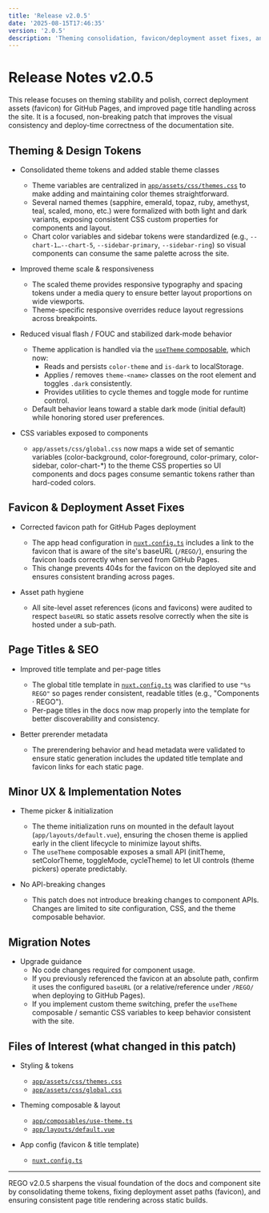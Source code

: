 ```yaml
---
title: 'Release v2.0.5'
date: '2025-08-15T17:46:35'
version: '2.0.5'
description: 'Theming consolidation, favicon/deployment asset fixes, and improved page title handling'
---
```


# Release Notes v2.0.5

This release focuses on theming stability and polish, correct deployment assets (favicon) for GitHub Pages, and improved page title handling across the site. It is a focused, non-breaking patch that improves the visual consistency and deploy-time correctness of the documentation site.

## Theming & Design Tokens

- Consolidated theme tokens and added stable theme classes
  - Theme variables are centralized in [`app/assets/css/themes.css`](app/assets/css/themes.css:1) to make adding and maintaining color themes straightforward.
  - Several named themes (sapphire, emerald, topaz, ruby, amethyst, teal, scaled, mono, etc.) were formalized with both light and dark variants, exposing consistent CSS custom properties for components and layout.
  - Chart color variables and sidebar tokens were standardized (e.g., `--chart-1…--chart-5`, `--sidebar-primary`, `--sidebar-ring`) so visual components can consume the same palette across the site.

- Improved theme scale & responsiveness
  - The scaled theme provides responsive typography and spacing tokens under a media query to ensure better layout proportions on wide viewports.
  - Theme-specific responsive overrides reduce layout regressions across breakpoints.

- Reduced visual flash / FOUC and stabilized dark-mode behavior
  - Theme application is handled via the [`useTheme` composable](app/composables/use-theme.ts:1), which now:
    - Reads and persists `color-theme` and `is-dark` to localStorage.
    - Applies / removes `theme-<name>` classes on the root element and toggles `.dark` consistently.
    - Provides utilities to cycle themes and toggle mode for runtime control.
  - Default behavior leans toward a stable dark mode (initial default) while honoring stored user preferences.

- CSS variables exposed to components
  - `app/assets/css/global.css` now maps a wide set of semantic variables (color-background, color-foreground, color-primary, color-sidebar, color-chart-\*) to the theme CSS properties so UI components and docs pages consume semantic tokens rather than hard-coded colors.

## Favicon & Deployment Asset Fixes

- Corrected favicon path for GitHub Pages deployment
  - The app head configuration in [`nuxt.config.ts`](nuxt.config.ts:1) includes a link to the favicon that is aware of the site's baseURL (`/REGO/`), ensuring the favicon loads correctly when served from GitHub Pages.
  - This change prevents 404s for the favicon on the deployed site and ensures consistent branding across pages.

- Asset path hygiene
  - All site-level asset references (icons and favicons) were audited to respect `baseURL` so static assets resolve correctly when the site is hosted under a sub-path.

## Page Titles & SEO

- Improved title template and per-page titles
  - The global title template in [`nuxt.config.ts`](nuxt.config.ts:1) was clarified to use `"%s REGO"` so pages render consistent, readable titles (e.g., "Components · REGO").
  - Per-page titles in the docs now map properly into the template for better discoverability and consistency.

- Better prerender metadata
  - The prerendering behavior and head metadata were validated to ensure static generation includes the updated title template and favicon links for each static page.

## Minor UX & Implementation Notes

- Theme picker & initialization
  - The theme initialization runs on mounted in the default layout (`app/layouts/default.vue`), ensuring the chosen theme is applied early in the client lifecycle to minimize layout shifts.
  - The `useTheme` composable exposes a small API (initTheme, setColorTheme, toggleMode, cycleTheme) to let UI controls (theme pickers) operate predictably.

- No API-breaking changes
  - This patch does not introduce breaking changes to component APIs. Changes are limited to site configuration, CSS, and the theme composable behavior.

## Migration Notes

- Upgrade guidance
  - No code changes required for component usage.
  - If you previously referenced the favicon at an absolute path, confirm it uses the configured `baseURL` (or a relative/reference under `/REGO/` when deploying to GitHub Pages).
  - If you implement custom theme switching, prefer the `useTheme` composable / semantic CSS variables to keep behavior consistent with the site.

## Files of Interest (what changed in this patch)

- Styling & tokens
  - [`app/assets/css/themes.css`](app/assets/css/themes.css:1)
  - [`app/assets/css/global.css`](app/assets/css/global.css:1)

- Theming composable & layout
  - [`app/composables/use-theme.ts`](app/composables/use-theme.ts:1)
  - [`app/layouts/default.vue`](app/layouts/default.vue:1)

- App config (favicon & title template)
  - [`nuxt.config.ts`](nuxt.config.ts:1)

---

REGO v2.0.5 sharpens the visual foundation of the docs and component site by consolidating theme tokens, fixing deployment asset paths (favicon), and ensuring consistent page title rendering across static builds.
